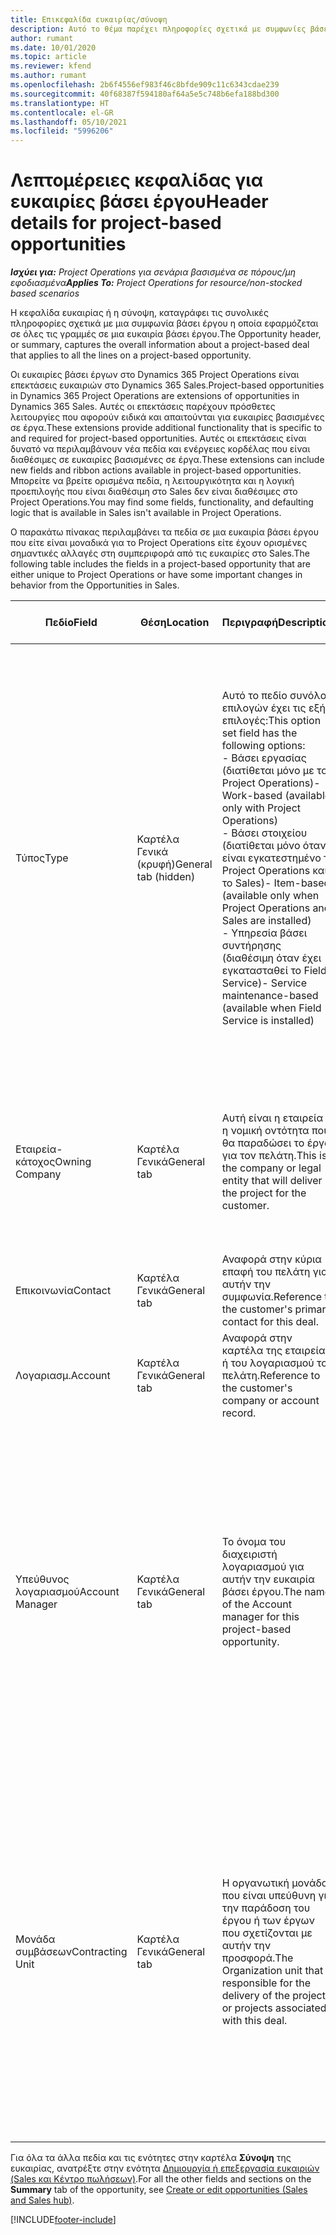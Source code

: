 ```yaml
---
title: Επικεφαλίδα ευκαιρίας/σύνοψη
description: Αυτό το θέμα παρέχει πληροφορίες σχετικά με συμφωνίες βάσει έργου και με γραμμές ευκαιριών βάσει έργου.
author: rumant
ms.date: 10/01/2020
ms.topic: article
ms.reviewer: kfend
ms.author: rumant
ms.openlocfilehash: 2b6f4556ef983f46c8bfde909c11c6343cdae239
ms.sourcegitcommit: 40f68387f594180af64a5e5c748b6efa188bd300
ms.translationtype: HT
ms.contentlocale: el-GR
ms.lasthandoff: 05/10/2021
ms.locfileid: "5996206"
---
```

# <a name="header-details-for-project-based-opportunities"></a><span data-ttu-id="06cc2-103">Λεπτομέρειες κεφαλίδας για ευκαιρίες βάσει έργου</span><span class="sxs-lookup"><span data-stu-id="06cc2-103">Header details for project-based opportunities</span></span>

<span data-ttu-id="06cc2-104">_**Ισχύει για:** Project Operations για σενάρια βασισμένα σε πόρους/μη εφοδιασμένα_</span><span class="sxs-lookup"><span data-stu-id="06cc2-104">_**Applies To:** Project Operations for resource/non-stocked based scenarios_</span></span>


<span data-ttu-id="06cc2-105">Η κεφαλίδα ευκαιρίας ή η σύνοψη, καταγράφει τις συνολικές πληροφορίες σχετικά με μια συμφωνία βάσει έργου η οποία εφαρμόζεται σε όλες τις γραμμές σε μια ευκαιρία βάσει έργου.</span><span class="sxs-lookup"><span data-stu-id="06cc2-105">The Opportunity header, or summary, captures the overall information about a project-based deal that applies to all the lines on a project-based opportunity.</span></span>

<span data-ttu-id="06cc2-106">Οι ευκαιρίες βάσει έργων στο Dynamics 365 Project Operations είναι επεκτάσεις ευκαιριών στο Dynamics 365 Sales.</span><span class="sxs-lookup"><span data-stu-id="06cc2-106">Project-based opportunities in Dynamics 365 Project Operations are extensions of opportunities in Dynamics 365 Sales.</span></span> <span data-ttu-id="06cc2-107">Αυτές οι επεκτάσεις παρέχουν πρόσθετες λειτουργίες που αφορούν ειδικά και απαιτούνται για ευκαιρίες βασισμένες σε έργα.</span><span class="sxs-lookup"><span data-stu-id="06cc2-107">These extensions provide additional functionality that is specific to and required for project-based opportunities.</span></span> <span data-ttu-id="06cc2-108">Αυτές οι επεκτάσεις είναι δυνατό να περιλαμβάνουν νέα πεδία και ενέργειες κορδέλας που είναι διαθέσιμες σε ευκαιρίες βασισμένες σε έργα.</span><span class="sxs-lookup"><span data-stu-id="06cc2-108">These extensions can include new fields and ribbon actions available in project-based opportunities.</span></span> <span data-ttu-id="06cc2-109">Μπορείτε να βρείτε ορισμένα πεδία, η λειτουργικότητα και η λογική προεπιλογής που είναι διαθέσιμη στο Sales δεν είναι διαθέσιμες στο Project Operations.</span><span class="sxs-lookup"><span data-stu-id="06cc2-109">You may find some fields, functionality, and defaulting logic that is available in Sales isn't available in Project Operations.</span></span>

<span data-ttu-id="06cc2-110">Ο παρακάτω πίνακας περιλαμβάνει τα πεδία σε μια ευκαιρία βάσει έργου που είτε είναι μοναδικά για το Project Operations είτε έχουν ορισμένες σημαντικές αλλαγές στη συμπεριφορά από τις ευκαιρίες στο Sales.</span><span class="sxs-lookup"><span data-stu-id="06cc2-110">The following table includes the fields in a project-based opportunity that are either unique to Project Operations or have some important changes in behavior from the Opportunities in Sales.</span></span>

| <span data-ttu-id="06cc2-111">**Πεδίο**</span><span class="sxs-lookup"><span data-stu-id="06cc2-111">**Field**</span></span> | <span data-ttu-id="06cc2-112">**Θέση**</span><span class="sxs-lookup"><span data-stu-id="06cc2-112">**Location**</span></span> | <span data-ttu-id="06cc2-113">**Περιγραφή**</span><span class="sxs-lookup"><span data-stu-id="06cc2-113">**Description**</span></span> | <span data-ttu-id="06cc2-114">**Κατάντη επίπτωση**</span><span class="sxs-lookup"><span data-stu-id="06cc2-114">**Downstream impact**</span></span> |
| --- | --- | --- | --- |
| <span data-ttu-id="06cc2-115">Τύπος</span><span class="sxs-lookup"><span data-stu-id="06cc2-115">Type</span></span> | <span data-ttu-id="06cc2-116">Καρτέλα Γενικά (κρυφή)</span><span class="sxs-lookup"><span data-stu-id="06cc2-116">General tab (hidden)</span></span> | <span data-ttu-id="06cc2-117">Αυτό το πεδίο συνόλου επιλογών έχει τις εξής επιλογές:</span><span class="sxs-lookup"><span data-stu-id="06cc2-117">This option set field has the following options:</span></span></br><span data-ttu-id="06cc2-118">- Βάσει εργασίας (διατίθεται μόνο με το Project Operations)</span><span class="sxs-lookup"><span data-stu-id="06cc2-118">- Work-based (available only with Project Operations)</span></span></br><span data-ttu-id="06cc2-119">- Βάσει στοιχείου (διατίθεται μόνο όταν είναι εγκατεστημένο το Project Operations και το Sales)</span><span class="sxs-lookup"><span data-stu-id="06cc2-119">- Item-based (available only when Project Operations and Sales are installed)</span></span></br><span data-ttu-id="06cc2-120">- Υπηρεσία βάσει συντήρησης (διαθέσιμη όταν έχει εγκατασταθεί το Field Service)</span><span class="sxs-lookup"><span data-stu-id="06cc2-120">- Service maintenance-based (available when Field Service is installed)</span></span> | <span data-ttu-id="06cc2-121">Όταν χρησιμοποιείτε την εφαρμογή Project Operations, η τιμή αυτού του πεδίου ορίζεται αυτόματα σε **Βάσει εργασίας** και ταξινομείται η ευκαιρία ως βασισμένη σε έργο.</span><span class="sxs-lookup"><span data-stu-id="06cc2-121">When you use Project Operations, this field value is automatically set to **Work-based** which classifies the Opportunity as project-based.</span></span> <span data-ttu-id="06cc2-122">Μια ευκαιρία πρέπει να βασίζεται σε έργο για την ενεργοποίηση όλων των επεκτάσεων και των λειτουργιών που αφορούν το έργο στην κατάντη διαδικασία πωλήσεων για αυτήν τη συμφωνία.</span><span class="sxs-lookup"><span data-stu-id="06cc2-122">An Opportunity should be project-based to enable all project-specific extensions and functionality in the downstream sales process for this deal.</span></span> |
| <span data-ttu-id="06cc2-123">Εταιρεία-κάτοχος</span><span class="sxs-lookup"><span data-stu-id="06cc2-123">Owning Company</span></span> | <span data-ttu-id="06cc2-124">Καρτέλα Γενικά</span><span class="sxs-lookup"><span data-stu-id="06cc2-124">General tab</span></span> | <span data-ttu-id="06cc2-125">Αυτή είναι η εταιρεία ή η νομική οντότητα που θα παραδώσει το έργο για τον πελάτη.</span><span class="sxs-lookup"><span data-stu-id="06cc2-125">This is the company or legal entity that will deliver the project for the customer.</span></span> | <span data-ttu-id="06cc2-126">Αυτές οι πληροφορίες πεδίου θα αντιγραφούν στο αντίστοιχο πεδίο της προσφοράς έργου που δημιουργείται από αυτήν την ευκαιρία.</span><span class="sxs-lookup"><span data-stu-id="06cc2-126">This field information will be copied to the corresponding field on the Project quote that is created from this Opportunity.</span></span> |
| <span data-ttu-id="06cc2-127">Επικοινωνία</span><span class="sxs-lookup"><span data-stu-id="06cc2-127">Contact</span></span> | <span data-ttu-id="06cc2-128">Καρτέλα Γενικά</span><span class="sxs-lookup"><span data-stu-id="06cc2-128">General tab</span></span> | <span data-ttu-id="06cc2-129">Αναφορά στην κύρια επαφή του πελάτη για αυτήν την συμφωνία.</span><span class="sxs-lookup"><span data-stu-id="06cc2-129">Reference to the customer's primary contact for this deal.</span></span> | |
| <span data-ttu-id="06cc2-130">Λογαριασμ.</span><span class="sxs-lookup"><span data-stu-id="06cc2-130">Account</span></span> | <span data-ttu-id="06cc2-131">Καρτέλα Γενικά</span><span class="sxs-lookup"><span data-stu-id="06cc2-131">General tab</span></span> | <span data-ttu-id="06cc2-132">Αναφορά στην καρτέλα της εταιρείας ή του λογαριασμού του πελάτη.</span><span class="sxs-lookup"><span data-stu-id="06cc2-132">Reference to the customer's company or account record.</span></span> | |
| <span data-ttu-id="06cc2-133">Υπεύθυνος λογαριασμού</span><span class="sxs-lookup"><span data-stu-id="06cc2-133">Account Manager</span></span> | <span data-ttu-id="06cc2-134">Καρτέλα Γενικά</span><span class="sxs-lookup"><span data-stu-id="06cc2-134">General tab</span></span> | <span data-ttu-id="06cc2-135">Το όνομα του διαχειριστή λογαριασμού για αυτήν την ευκαιρία βάσει έργου.</span><span class="sxs-lookup"><span data-stu-id="06cc2-135">The name of the Account manager for this project-based opportunity.</span></span> | <span data-ttu-id="06cc2-136">Ο διαχειριστής λογαριασμού είναι υπεύθυνος για τη διαχείριση της σχέσης με τον πελάτη μέσω της ολοκλήρωσης αυτού του έργου.</span><span class="sxs-lookup"><span data-stu-id="06cc2-136">The Account manager is responsible for managing the relationship with the customer through the completion of this project.</span></span> <span data-ttu-id="06cc2-137">Με βάση την καρτέλα πόρου με δυνατότητα κράτησης που έχει συνδεθεί με τον διαχειριστή λογαριασμών, η μονάδα σύμβασης είναι προεπιλεγμένη.</span><span class="sxs-lookup"><span data-stu-id="06cc2-137">Based on the bookable resource record tied to the Account manager, the contracting unit is defaulted.</span></span> |
| <span data-ttu-id="06cc2-138">Μονάδα συμβάσεων</span><span class="sxs-lookup"><span data-stu-id="06cc2-138">Contracting Unit</span></span> | <span data-ttu-id="06cc2-139">Καρτέλα Γενικά</span><span class="sxs-lookup"><span data-stu-id="06cc2-139">General tab</span></span> | <span data-ttu-id="06cc2-140">Η οργανωτική μονάδα που είναι υπεύθυνη για την παράδοση του έργου ή των έργων που σχετίζονται με αυτήν την προσφορά.</span><span class="sxs-lookup"><span data-stu-id="06cc2-140">The Organization unit that is responsible for the delivery of the project or projects associated with this deal.</span></span> | <span data-ttu-id="06cc2-141">Η μονάδα σύμβασης είναι η διεύθυνση της εταιρείας που θα ολοκληρώσει το/τα έργο/α μετά το κλείσιμο της υπόθεσης.</span><span class="sxs-lookup"><span data-stu-id="06cc2-141">The contracting unit is the division of the company that will complete the project(s) after the deal is closed.</span></span> <span data-ttu-id="06cc2-142">Κάθε αναθέτουσα μονάδα έχει νόμισμα και αυτή η νομισματική μονάδα χρησιμοποιείται για την αναφορά εκτιμώμενων και πραγματικών δαπανών που πραγματοποιήθηκαν κατά την εκτέλεση του έργου.</span><span class="sxs-lookup"><span data-stu-id="06cc2-142">Every contracting unit has a currency, and this currency is used to report estimated and actual costs incurred during the project.</span></span> |

<span data-ttu-id="06cc2-143">Για όλα τα άλλα πεδία και τις ενότητες στην καρτέλα **Σύνοψη** της ευκαιρίας, ανατρέξτε στην ενότητα [Δημιουργία ή επεξεργασία ευκαιριών (Sales και Κέντρο πωλήσεων)](/dynamics365/sales-enterprise/create-edit-opportunity-sales).</span><span class="sxs-lookup"><span data-stu-id="06cc2-143">For all the other fields and sections on the **Summary** tab of the opportunity, see [Create or edit opportunities (Sales and Sales hub)](/dynamics365/sales-enterprise/create-edit-opportunity-sales).</span></span>


[!INCLUDE[footer-include](../includes/footer-banner.md)]
